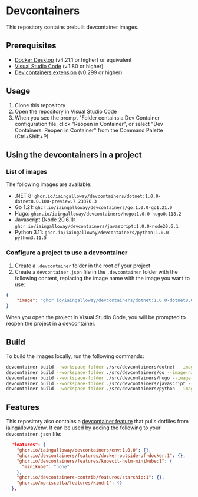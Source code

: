 # Devcontainers

This repository contains prebuilt devcontainer images.

## Prerequisites

- [Docker Desktop](https://www.docker.com/products/docker-desktop) (v4.21.1 or higher) or equivalent
- [Visual Studio Code](https://code.visualstudio.com/) (v.1.80 or higher)
- [Dev containers extension](https://marketplace.visualstudio.com/items?itemName=ms-vscode-remote.remote-containers) (v0.299 or higher)

## Usage

1. Clone this repository
2. Open the repository in Visual Studio Code
3. When you see the prompt "Folder contains a Dev Container configuration file, click "Reopen in Container", or select "Dev Containers: Reopen in Container" from the Command Palette (Ctrl+Shift+P)

## Using the devcontainers in a project

### List of images

The following images are available:

- .NET 8: `ghcr.io/iaingalloway/devcontainers/dotnet:1.0.0-dotnet8.0.100-preview.7.23376.3`
- Go 1.21: `ghcr.io/iaingalloway/devcontainers/go:1.0.0-go1.21.0`
- Hugo: `ghcr.io/iaingalloway/devcontainers/hugo:1.0.0-hugo0.118.2`
- Javascript (Node 20.6.1): `ghcr.io/iaingalloway/devcontainers/javascript:1.0.0-node20.6.1`
- Python 3.11: `ghcr.io/iaingalloway/devcontainers/python:1.0.0-python3.11.5`

### Configure a project to use a devcontainer

1. Create a `.devcontainer` folder in the root of your project
2. Create a `devcontainer.json` file in the `.devcontainer` folder with the following content, replacing the image name with the image you want to use:

```json
{
    "image": "ghcr.io/iaingalloway/devcontainers/dotnet:1.0.0-dotnet8.0.100-preview.7.23376.3",
}
```

When you open the project in Visual Studio Code, you will be prompted to reopen the project in a devcontainer.

## Build

To build the images locally, run the following commands:

```bash
devcontainer build --workspace-folder ./src/devcontainers/dotnet --image-name ghcr.io/iaingalloway/devcontainers/dotnet:local
devcontainer build --workspace-folder ./src/devcontainers/go --image-name ghcr.io/iaingalloway/devcontainers/go:local
devcontainer build --workspace-folder ./src/devcontainers/hugo --image-name ghcr.io/iaingalloway/devcontainers/hugo:local
devcontainer build --workspace-folder ./src/devcontainers/javascript --image-name ghcr.io/iaingalloway/devcontainers/javascript:local
devcontainer build --workspace-folder ./src/devcontainers/python --image-name ghcr.io/iaingalloway/devcontainers/python:local
```

## Features

This repository also contains a [devcontainer feature](https://github.com/devcontainers/features) that pulls dotfiles from [iaingalloway/env](https://github.com/iaingalloway/env). It can be used by adding the following to your `devcontainer.json` file:

```json
  "features": {
    "ghcr.io/iaingalloway/devcontainers/env:1.0.0": {},
    "ghcr.io/devcontainers/features/docker-outside-of-docker:1": {},
    "ghcr.io/devcontainers/features/kubectl-helm-minikube:1": {
      "minikube": "none"
    },
    "ghcr.io/devcontainers-contrib/features/starship:1": {},
    "ghcr.io/mpriscella/features/kind:1": {}
  },
```
